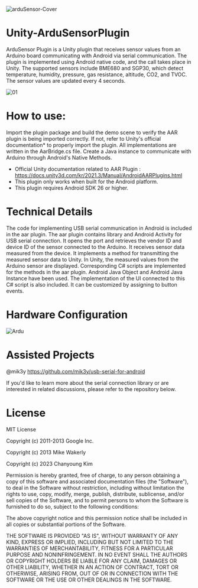 ![arduSensor-Cover](https://github.com/zzanyoung/Unity-ArduSensorPlugin/assets/53194702/f010c2cb-267a-433d-84dc-c7395d436093)

# Unity-ArduSensorPlugin

ArduSensor Plugin is a Unity plugin that receives sensor values from an Arduino board communicating with Android via serial communication. The plugin is implemented using Android native code, and the call takes place in Unity. The supported sensors include BME680 and SGP30, which detect temperature, humidity, pressure, gas resistance, altitude, CO2, and TVOC. The sensor values are updated every 4 seconds.

![01](https://github.com/zzanyoung/Unity-ArduSensorPlugin/assets/53194702/454e3580-7661-4076-888a-dbf1fe1a7534)

# **How to use:**

Import the plugin package and build the demo scene to verify the AAR plugin is being imported correctly.
If not, refer to Unity's official documentation* to properly import the plugin.
All implementations are written in the AarBridge.cs file. Create a Java instance to communicate with Arduino through Android's Native Methods.

- Official Unity documentation related to AAR Plugin :
https://docs.unity3d.com/kr/2021.3/Manual/AndroidAARPlugins.html
- This plugin only works when built for the Android platform.
- This plugin requires Android SDK 26 or higher.


# Technical Details

The code for implementing USB serial communication in Android is included in the aar plugin.
The aar plugin contains library and Android Activity for USB serial connection.
It opens the port and retrieves the vendor ID and device ID of the sensor connected to the Arduino.
It receives sensor data measured from the device.
It implements a method for transmitting the measured sensor data to Unity. In Unity, the measured values from the Arduino sensor are displayed.
Corresponding C# scripts are implemented for the methods in the aar plugin. Android Java Object and Android Java Instance have been used.
The implementation of the UI connected to this C# script is also included. It can be customized by assigning to button events.


# Hardware Configuration
![Ardu](https://github.com/zzanyoung/Unity-ArduSensorPlugin/assets/53194702/aad38274-5dda-4e04-af16-8778f9bcccb6)


# Assisted Projects
@mik3y https://github.com/mik3y/usb-serial-for-android

 If you'd like to learn more about the serial connection library or are interested in related discussions, please refer to the repository below.

# License
MIT License

Copyright (c) 2011-2013 Google Inc.

Copyright (c) 2013 Mike Wakerly

Copyright (c) 2023 Chanyoung Kim

Permission is hereby granted, free of charge, to any person obtaining a copy of this software and associated documentation files (the "Software"), to deal in the Software without restriction, including without limitation the rights to use, copy, modify, merge, publish, distribute, sublicense, and/or sell copies of the Software, and to permit persons to whom the Software is furnished to do so, subject to the following conditions:

The above copyright notice and this permission notice shall be included in all copies or substantial portions of the Software.

THE SOFTWARE IS PROVIDED "AS IS", WITHOUT WARRANTY OF ANY KIND, EXPRESS OR IMPLIED, INCLUDING BUT NOT LIMITED TO THE WARRANTIES OF MERCHANTABILITY, FITNESS FOR A PARTICULAR PURPOSE AND NONINFRINGEMENT. IN NO EVENT SHALL THE AUTHORS OR COPYRIGHT HOLDERS BE LIABLE FOR ANY CLAIM, DAMAGES OR OTHER LIABILITY, WHETHER IN AN ACTION OF CONTRACT, TORT OR OTHERWISE, ARISING FROM, OUT OF OR IN CONNECTION WITH THE SOFTWARE OR THE USE OR OTHER DEALINGS IN THE SOFTWARE.
